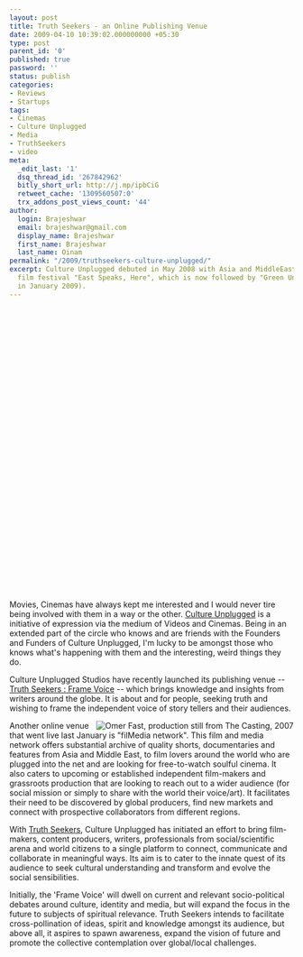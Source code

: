 ```yaml
---
layout: post
title: Truth Seekers - an Online Publishing Venue
date: 2009-04-10 10:39:02.000000000 +05:30
type: post
parent_id: '0'
published: true
password: ''
status: publish
categories:
- Reviews
- Startups
tags:
- Cinemas
- Culture Unplugged
- Media
- TruthSeekers
- video
meta:
  _edit_last: '1'
  dsq_thread_id: '267842962'
  bitly_short_url: http://j.mp/ipbCiG
  retweet_cache: '1309560507:0'
  trx_addons_post_views_count: '44'
author:
  login: Brajeshwar
  email: brajeshwar@gmail.com
  display_name: Brajeshwar
  first_name: Brajeshwar
  last_name: Oinam
permalink: "/2009/truthseekers-culture-unplugged/"
excerpt: Culture Unplugged debuted in May 2008 with Asia and MiddleEast's first online
  film festival "East Speaks, Here", which is now followed by "Green Unplugged" (launched
  in January 2009).
---
```

<p><object width="640" height="505"><param name="movie" value="http://www.youtube.com/v/TYfIxEfywKM&hl=en&fs=1&rel=0" /><param name="allowFullScreen" value="true" /><param name="allowscriptaccess" value="always" /><embed src="http://www.youtube.com/v/TYfIxEfywKM&hl=en&fs=1&rel=0" type="application/x-shockwave-flash" allowscriptaccess="always" allowfullscreen="true" width="640" height="505"></embed></object></p>
<p><!--more--></p>
<p>Movies, Cinemas have always kept me interested and I would never tire being involved with them in a way or the other. <a href="http://www.cultureunplugged.com/">Culture Unplugged</a> is a initiative of expression via the medium of Videos and Cinemas. Being in an extended part of the circle who knows and are friends with the Founders and Funders of Culture Unplugged, I'm lucky to be amongst those who knows what's happening with them and the interesting, weird things they do.</p>
<p>Culture Unplugged Studios have recently launched its publishing venue -- <a href="http://www.cultureunplugged.com/filmedia/truthSeekers.php">Truth Seekers : Frame Voice</a> -- which brings knowledge and insights from writers around the globe. It is about and for people, seeking truth and wishing to frame the independent voice of story tellers and their audiences.</p>
<p><img src="/static/2009/04/truth-seekers.jpg" alt="Omer Fast, production still from The Casting, 2007" style="float: right; margin: 0 0 0 7px; border: 0 none;" />Another online venue that went live last January is "filMedia network". This film and media network offers substantial archive of quality shorts, documentaries and features from Asia and Middle East, to film lovers around the world who are plugged into the net and are looking for free-to-watch soulful cinema. It also caters to upcoming or established independent film-makers and grassroots production that are looking to reach out to a wider audience (for social mission or simply to share with the world their voice/art). It facilitates their need to be discovered by global producers, find new markets and connect with prospective collaborators from different regions.</p>
<p>With <a href="http://truthseekers.cultureunplugged.com/">Truth Seekers</a>, Culture Unplugged has initiated an effort to bring film-makers, content producers, writers, professionals from social/scientific arena and world citizens to a single platform to connect, communicate and collaborate in meaningful ways. Its aim is to cater to the innate quest of its audience to seek cultural understanding and transform and evolve the social sensibilities.</p>
<p>Initially, the 'Frame Voice' will dwell on current and relevant socio-political debates around culture, identity and media, but will expand the focus in the future to subjects of spiritual relevance. Truth Seekers intends to facilitate cross-pollination of ideas, spirit and knowledge amongst its audience, but above all, it aspires to spawn awareness, expand the vision of future and promote the collective contemplation over global/local challenges.</p>
